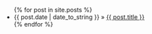 <ul>
{% for post in site.posts %}
  <li>
    <span>{{ post.date | date_to_string }}</span>
    &raquo; 
    <a href="{{ site.baseurl }}{{ post.url }}">{{ post.title }}</a>
  </li>
{% endfor %}
</ul>